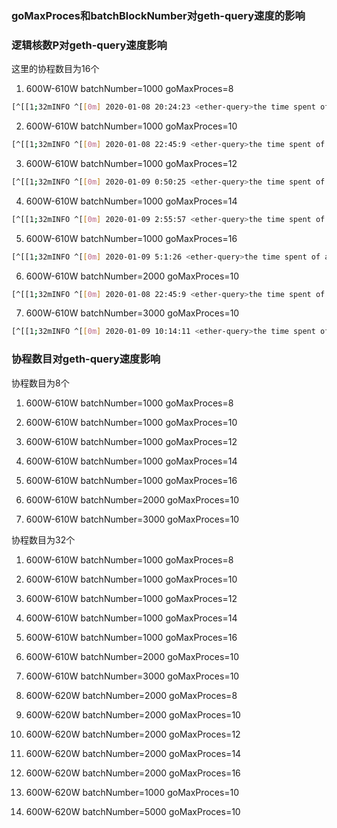 ### goMaxProces和batchBlockNumber对geth-query速度的影响

### 逻辑核数P对geth-query速度影响

这里的协程数目为16个

1. 600W-610W  batchNumber=1000  goMaxProces=8

```bash
[^[[1;32mINFO ^[[0m] 2020-01-08 20:24:23 <ether-query>the time spent of all processBlocks 2h45m23.027042234s. startBlock 6000000. endBlock: 6100000
```

2. 600W-610W  batchNumber=1000  goMaxProces=10

```bash
[^[[1;32mINFO ^[[0m] 2020-01-08 22:45:9 <ether-query>the time spent of all processBlocks 2h20m37.571436315s. startBlock 6000000. endBlock: 6100000
```

3. 600W-610W  batchNumber=1000  goMaxProces=12

```bash
[^[[1;32mINFO ^[[0m] 2020-01-09 0:50:25 <ether-query>the time spent of all processBlocks 2h5m7.005384979s. startBlock 6000000. endBlock: 6100000

```

4. 600W-610W  batchNumber=1000  goMaxProces=14

```bash
[^[[1;32mINFO ^[[0m] 2020-01-09 2:55:57 <ether-query>the time spent of all processBlocks 2h5m23.496165041s. startBlock 6000000. endBlock: 6100000

```

5. 600W-610W  batchNumber=1000  goMaxProces=16

```bash
[^[[1;32mINFO ^[[0m] 2020-01-09 5:1:26 <ether-query>the time spent of all processBlocks 2h5m19.891477419s. startBlock 6000000. endBlock: 6100000

```

6. 600W-610W  batchNumber=2000  goMaxProces=10

```bash
[^[[1;32mINFO ^[[0m] 2020-01-08 22:45:9 <ether-query>the time spent of all processBlocks 2h20m37.571436315s. startBlock 6000000. endBlock: 6100000
```



7. 600W-610W  batchNumber=3000  goMaxProces=10

```bash
[^[[1;32mINFO ^[[0m] 2020-01-09 10:14:11 <ether-query>the time spent of all processBlocks 2h41m16.422652064s. startBlock 6000000. endBlock: 6100000

```



### 协程数目对geth-query速度影响

协程数目为8个



1. 600W-610W  batchNumber=1000  goMaxProces=8



2. 600W-610W  batchNumber=1000  goMaxProces=10



3. 600W-610W  batchNumber=1000  goMaxProces=12



4. 600W-610W  batchNumber=1000  goMaxProces=14



5. 600W-610W  batchNumber=1000  goMaxProces=16



6. 600W-610W  batchNumber=2000  goMaxProces=10



7. 600W-610W  batchNumber=3000  goMaxProces=10



协程数目为32个



1. 600W-610W  batchNumber=1000  goMaxProces=8



2. 600W-610W  batchNumber=1000  goMaxProces=10



3. 600W-610W  batchNumber=1000  goMaxProces=12



4. 600W-610W  batchNumber=1000  goMaxProces=14



5. 600W-610W  batchNumber=1000  goMaxProces=16



6. 600W-610W  batchNumber=2000  goMaxProces=10



7. 600W-610W  batchNumber=3000  goMaxProces=10









1. 600W-620W  batchNumber=2000  goMaxProces=8



2. 600W-620W  batchNumber=2000  goMaxProces=10



3. 600W-620W  batchNumber=2000  goMaxProces=12



4. 600W-620W  batchNumber=2000  goMaxProces=14



5. 600W-620W  batchNumber=2000  goMaxProces=16



6. 600W-620W  batchNumber=1000  goMaxProces=10



7. 600W-620W  batchNumber=5000  goMaxProces=10

